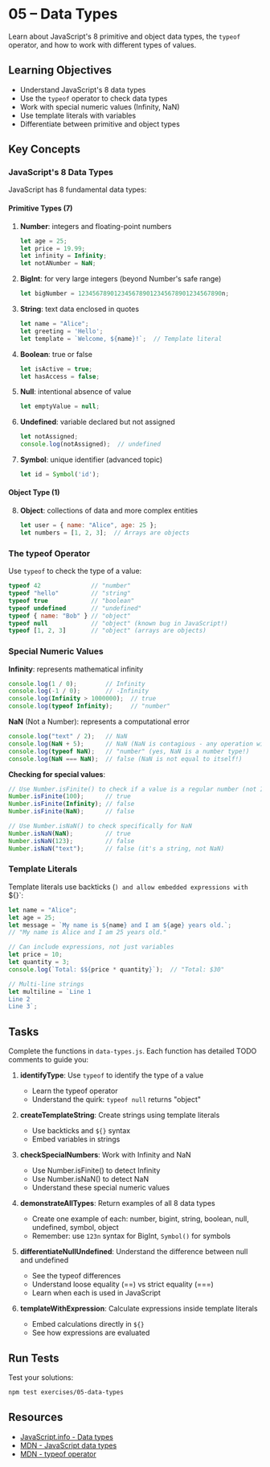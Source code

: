 # 05 – Data Types

Learn about JavaScript's 8 primitive and object data types, the `typeof` operator, and how to work with different types of values.

## Learning Objectives

- Understand JavaScript's 8 data types
- Use the `typeof` operator to check data types
- Work with special numeric values (Infinity, NaN)
- Use template literals with variables
- Differentiate between primitive and object types

## Key Concepts

### JavaScript's 8 Data Types

JavaScript has 8 fundamental data types:

#### Primitive Types (7)
1. **Number**: integers and floating-point numbers
   ```javascript
   let age = 25;
   let price = 19.99;
   let infinity = Infinity;
   let notANumber = NaN;
   ```

2. **BigInt**: for very large integers (beyond Number's safe range)
   ```javascript
   let bigNumber = 1234567890123456789012345678901234567890n;
   ```

3. **String**: text data enclosed in quotes
   ```javascript
   let name = "Alice";
   let greeting = 'Hello';
   let template = `Welcome, ${name}!`;  // Template literal
   ```

4. **Boolean**: true or false
   ```javascript
   let isActive = true;
   let hasAccess = false;
   ```

5. **Null**: intentional absence of value
   ```javascript
   let emptyValue = null;
   ```

6. **Undefined**: variable declared but not assigned
   ```javascript
   let notAssigned;
   console.log(notAssigned);  // undefined
   ```

7. **Symbol**: unique identifier (advanced topic)
   ```javascript
   let id = Symbol('id');
   ```

#### Object Type (1)
8. **Object**: collections of data and more complex entities
   ```javascript
   let user = { name: "Alice", age: 25 };
   let numbers = [1, 2, 3];  // Arrays are objects
   ```

### The typeof Operator

Use `typeof` to check the type of a value:

```javascript
typeof 42              // "number"
typeof "hello"         // "string"
typeof true            // "boolean"
typeof undefined       // "undefined"
typeof { name: "Bob" } // "object"
typeof null            // "object" (known bug in JavaScript!)
typeof [1, 2, 3]       // "object" (arrays are objects)
```

### Special Numeric Values

**Infinity**: represents mathematical infinity
```javascript
console.log(1 / 0);        // Infinity
console.log(-1 / 0);       // -Infinity
console.log(Infinity > 1000000);  // true
console.log(typeof Infinity);     // "number"
```

**NaN** (Not a Number): represents a computational error
```javascript
console.log("text" / 2);   // NaN
console.log(NaN + 5);      // NaN (NaN is contagious - any operation with NaN returns NaN)
console.log(typeof NaN);   // "number" (yes, NaN is a number type!)
console.log(NaN === NaN);  // false (NaN is not equal to itself!)
```

**Checking for special values**:
```javascript
// Use Number.isFinite() to check if a value is a regular number (not Infinity/NaN)
Number.isFinite(100);      // true
Number.isFinite(Infinity); // false
Number.isFinite(NaN);      // false

// Use Number.isNaN() to check specifically for NaN
Number.isNaN(NaN);         // true
Number.isNaN(123);         // false
Number.isNaN("text");      // false (it's a string, not NaN)
```

### Template Literals

Template literals use backticks (`) and allow embedded expressions with `${}`:

```javascript
let name = "Alice";
let age = 25;
let message = `My name is ${name} and I am ${age} years old.`;
// "My name is Alice and I am 25 years old."

// Can include expressions, not just variables
let price = 10;
let quantity = 3;
console.log(`Total: $${price * quantity}`);  // "Total: $30"

// Multi-line strings
let multiline = `Line 1
Line 2
Line 3`;
```

## Tasks

Complete the functions in `data-types.js`. Each function has detailed TODO comments to guide you:

1. **identifyType**: Use `typeof` to identify the type of a value
   - Learn the typeof operator
   - Understand the quirk: `typeof null` returns "object"

2. **createTemplateString**: Create strings using template literals
   - Use backticks and `${}` syntax
   - Embed variables in strings

3. **checkSpecialNumbers**: Work with Infinity and NaN
   - Use Number.isFinite() to detect Infinity
   - Use Number.isNaN() to detect NaN
   - Understand these special numeric values

4. **demonstrateAllTypes**: Return examples of all 8 data types
   - Create one example of each: number, bigint, string, boolean, null, undefined, symbol, object
   - Remember: use `123n` syntax for BigInt, `Symbol()` for symbols

5. **differentiateNullUndefined**: Understand the difference between null and undefined
   - See the typeof differences
   - Understand loose equality (==) vs strict equality (===)
   - Learn when each is used in JavaScript

6. **templateWithExpression**: Calculate expressions inside template literals
   - Embed calculations directly in `${}`
   - See how expressions are evaluated

## Run Tests

Test your solutions:

```bash
npm test exercises/05-data-types
```

## Resources

- [JavaScript.info - Data types](https://javascript.info/types)
- [MDN - JavaScript data types](https://developer.mozilla.org/en-US/docs/Web/JavaScript/Data_structures)
- [MDN - typeof operator](https://developer.mozilla.org/en-US/docs/Web/JavaScript/Reference/Operators/typeof)